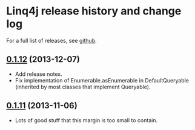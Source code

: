 # Linq4j release history and change log

For a full list of releases, see <a href="https://github.com/julianhyde/lingqj/releases">github</a>.

## <a href="https://github.com/julianhyde/linq4j/releases/tag/linq4j-0.1.12">0.1.12</a> (2013-12-07)

* Add release notes.
* Fix implementation of Enumerable.asEnumerable in DefaultQueryable (inherited by most classes that implement Queryable).

## <a href="https://github.com/julianhyde/linq4j/releases/tag/linq4j-0.1.11">0.1.11</a> (2013-11-06)

* Lots of good stuff that this margin is too small to contain.
